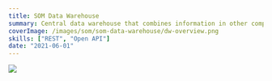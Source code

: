 ```yaml
---
title: SOM Data Warehouse
summary: Central data warehouse that combines information in other company systems like Salesforce and Deltek Vision into a single REST API
coverImage: /images/som/som-data-warehouse/dw-overview.png
skills: ["REST", "Open API"]
date: "2021-06-01"
---
```


![](/images/som/som-data-warehouse/dw-data-flow.png)

